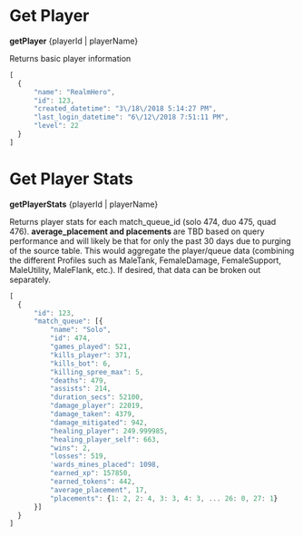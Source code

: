 # Get Player 
**getPlayer** {playerId | playerName}

Returns basic player information

```js
[
  {
      "name": "RealmHero",
      "id": 123,
      "created_datetime": "3\/18\/2018 5:14:27 PM",
      "last_login_datetime": "6\/12\/2018 7:51:11 PM",      
      "level": 22
  }
]
```

# Get Player Stats
**getPlayerStats** {playerId | playerName}

Returns player stats for each match_queue_id (solo 474, duo 475, quad 476).
<b>average_placement and placements </b> are TBD based on query performance and will likely be that for only the past 30 days due to purging of the source table.
This would aggregate the player/queue data (combining the different Profiles such as MaleTank, FemaleDamage, FemaleSupport, MaleUtility, MaleFlank, etc.).  If desired, that data can be broken out separately.

```js
[
  {      
      "id": 123,
      "match_queue": [{
          "name": "Solo",
          "id": 474,
          "games_played": 521,
          "kills_player": 371,
          "kills_bot": 6,
          "killing_spree_max": 5,
          "deaths": 479,
          "assists": 214,
          "duration_secs": 52100,
          "damage_player": 22019,
          "damage_taken": 4379,
          "damage_mitigated": 942,
          "healing_player": 249.999985,
          "healing_player_self": 663,
          "wins": 2,
          "losses": 519,
          'wards_mines_placed": 1098,
          "earned_xp": 157850,
          "earned_tokens": 442,
          "average_placement", 17,
          "placements": {1: 2, 2: 4, 3: 3, 4: 3, ... 26: 0, 27: 1}
      }]     
  }
]
```
